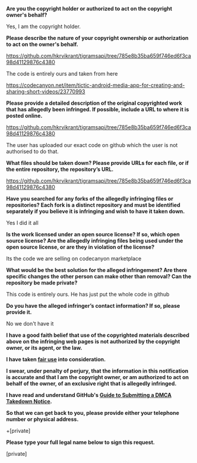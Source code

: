 **Are you the copyright holder or authorized to act on the copyright owner's behalf?**

Yes, I am the copyright holder.

**Please describe the nature of your copyright ownership or authorization to act on the owner's behalf.**

https://github.com/hkrvikrant/tigramsapi/tree/785e8b35ba659f746ed6f3ca98d41129876c4380

The code is entirely ours and taken from here

https://codecanyon.net/item/tictic-android-media-app-for-creating-and-sharing-short-videos/23770993

**Please provide a detailed description of the original copyrighted work that has allegedly been infringed. If possible, include a URL to where it is posted online.**

https://github.com/hkrvikrant/tigramsapi/tree/785e8b35ba659f746ed6f3ca98d41129876c4380

The user has uploaded our exact code on github which the user is not authorised to do that.

**What files should be taken down? Please provide URLs for each file, or if the entire repository, the repository’s URL.**

https://github.com/hkrvikrant/tigramsapi/tree/785e8b35ba659f746ed6f3ca98d41129876c4380

**Have you searched for any forks of the allegedly infringing files or repositories? Each fork is a distinct repository and must be identified separately if you believe it is infringing and wish to have it taken down.**

Yes I did it all

**Is the work licensed under an open source license? If so, which open source license? Are the allegedly infringing files being used under the open source license, or are they in violation of the license?**

Its the code we are selling on codecanyon marketplace

**What would be the best solution for the alleged infringement? Are there specific changes the other person can make other than removal? Can the repository be made private?**

This code is entirely ours. He has just put the whole code in github

**Do you have the alleged infringer’s contact information? If so, please provide it.**

No we don't have it

**I have a good faith belief that use of the copyrighted materials described above on the infringing web pages is not authorized by the copyright owner, or its agent, or the law.**

**I have taken <a href="https://www.lumendatabase.org/topics/22">fair use</a> into consideration.**

**I swear, under penalty of perjury, that the information in this notification is accurate and that I am the copyright owner, or am authorized to act on behalf of the owner, of an exclusive right that is allegedly infringed.**

**I have read and understand GitHub's <a href="https://docs.github.com/articles/guide-to-submitting-a-dmca-takedown-notice/">Guide to Submitting a DMCA Takedown Notice</a>.**

**So that we can get back to you, please provide either your telephone number or physical address.**

+[private]

**Please type your full legal name below to sign this request.**

[private]
